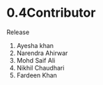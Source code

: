 # 0.4Contributor
Release


1. Ayesha khan
2. Narendra Ahirwar
3. Mohd Saif Ali
4. Nikhil Chaudhari
5. Fardeen Khan

